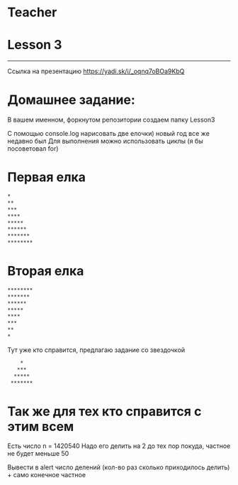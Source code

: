 # Teacher

# Lesson 3
-------------------------

Ссылка на презентацию https://yadi.sk/i/_oqnq7oBOa9KbQ

# Домашнее задание: 

В вашем именном, форкнутом репозитории создаем папку Lesson3

С помощью console.log нарисовать две елочки) новый год все же недавно был
Для выполнения можно использовать циклы (я бы посоветовал for)

# Первая елка

```bash
*
**
***
****
*****
******
*******
********
```

# Вторая елка

```bash
********
*******
******
*****
****
***
**
*
```

Тут уже кто справится, предлагаю задание со звездочкой

```bash
    *
   ***
  *****
 *******
```


# Так же для тех кто справится с этим всем

Есть число n = 1420540
Надо его делить на 2 до тех пор покуда, частное не будет меньше 50

Вывести в alert число делений (кол-во раз сколько приходилось делить) + само конечное частное
